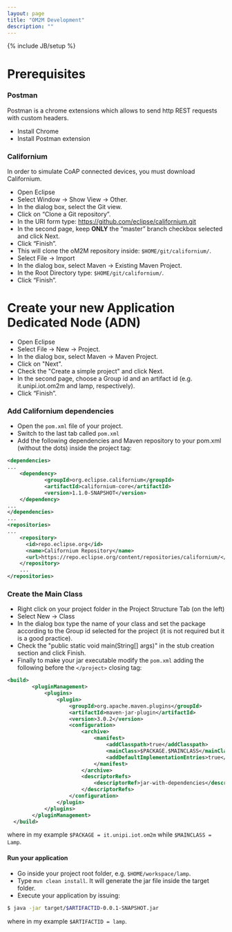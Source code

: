 ```yaml
---
layout: page
title: "OM2M Development"
description: ""
---
```

{% include JB/setup %}

# Prerequisites

### Postman

Postman is a chrome extensions which allows to send http REST requests with custom headers.

* Install Chrome
* Install Postman extension

### Californium

In order to simulate CoAP connected devices, you must download Californium.

* Open Eclipse
* Select Window -> Show View -> Other.
* In the dialog box, select the Git view.
* Click on “Clone a Git repository”.
* In the URI form type: https://github.com/eclipse/californium.git 
* In the second page, keep **ONLY** the “master” branch checkbox selected and click Next.
* Click “Finish”.
* This will clone the oM2M repository inside: `$HOME/git/californium/`.
* Select File -> Import
* In the dialog box, select Maven -> Existing Maven Project.
* In the Root Directory type: `$HOME/git/californium/`.
* Click “Finish”.

# Create your new Application Dedicated Node (ADN)

* Open Eclipse
* Select File -> New -> Project.
* In the dialog box, select Maven -> Maven Project.
* Click on "Next".
* Check the "Create a simple project" and click Next.
* In the second page, choose a Group id and an artifact id (e.g. it.unipi.iot.om2m and lamp, respectively).
* Click “Finish”.

### Add Californium dependencies

* Open the `pom.xml` file of your project.
* Switch to the last tab called `pom.xml`
* Add the following dependencies and Maven repository to your pom.xml (without the dots) inside the project tag:

```xml
<dependencies>
...
    <dependency>
            <groupId>org.eclipse.californium</groupId>
            <artifactId>californium-core</artifactId>
            <version>1.1.0-SNAPSHOT</version>
    </dependency>
...
</dependencies>
...
<repositories>
...
    <repository>
      <id>repo.eclipse.org</id>
      <name>Californium Repository</name>
      <url>https://repo.eclipse.org/content/repositories/californium/</url>
    </repository>
    ...
</repositories>
```


### Create the Main Class

* Right click on your project folder in the Project Structure Tab (on the left)
* Select New -> Class
* In the dialog box type the name of your class and set the package according to the Group id selected for the project (it is not required but it is a good practice).
* Check the "public static void main(String[] args)" in the stub creation section and click Finish.
* Finally to make your jar executable modify the `pom.xml` adding the following before the `</project>` closing tag:

```xml
<build>
		<pluginManagement>
			<plugins>
				<plugin>
					<groupId>org.apache.maven.plugins</groupId>
					<artifactId>maven-jar-plugin</artifactId>
					<version>3.0.2</version>
					<configuration>
						<archive>
							<manifest>
								<addClasspath>true</addClasspath>
								<mainClass>$PACKAGE.$MAINCLASS</mainClass>
								<addDefaultImplementationEntries>true</addDefaultImplementationEntries>
							</manifest>
						</archive>
						<descriptorRefs>
							<descriptorRef>jar-with-dependencies</descriptorRef>
						</descriptorRefs>
					</configuration>
				</plugin>
			</plugins>
		</pluginManagement>
  </build>
```

where in my example `$PACKAGE = it.unipi.iot.om2m` while `$MAINCLASS = Lamp`.

#### Run your application

* Go inside your project root folder, e.g. `$HOME/workspace/lamp`.
* Type `mvn clean install`. It will generate the jar file inside the target folder.
* Execute your application by issuing:

```bash
$ java -jar target/$ARTIFACTID-0.0.1-SNAPSHOT.jar
```

where in my example `$ARTIFACTID = lamp`.